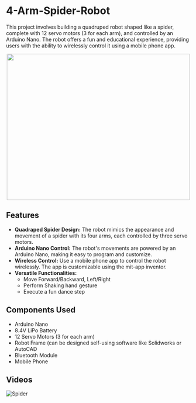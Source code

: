 # 4-Arm-Spider-Robot
This project involves building a quadruped robot shaped like a spider, complete with 12 servo motors (3 for each arm), and controlled by an Arduino Nano. The robot offers a fun and educational experience, providing users with the ability to wirelessly control it using a mobile phone app.

<p align="center">
  <img width = "500" height = "400" src="https://github.com/shryam102/4-arm-Spider/assets/78613519/5683d869-512a-4f45-96b1-0d7942a116f9">
</p>

## Features
* **Quadraped Spider Design:** The robot mimics the appearance and movement of a spider with its four arms, each controlled by three servo motors.
* **Arduino Nano Control:** The robot's movements are powered by an Arduino Nano, making it easy to program and customize.
* **Wireless Control:** Use a mobile phone app to control the robot wirelessly. The app is customizable using the mit-app inventor.
* **Versatile Functionalities:**
  * Move Forward/Backward, Left/Right
  * Perform Shaking hand gesture
  * Execute a fun dance step
## Components Used
* Arduino Nano
* 8.4V LiPo Battery
* 12 Servo Motors (3 for each arm)
* Robot Frame (can be designed self-using software like Solidworks or AutoCAD
* Bluetooth Module
* Mobile Phone

## Videos 

![Spider](https://github.com/shryam102/4-arm-Spider/assets/78613519/1ac942ac-838d-4196-82ed-d8674d86e3b0)
